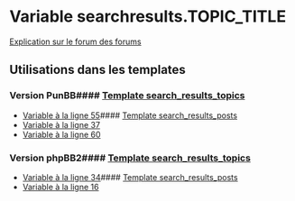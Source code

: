 # Variable searchresults.TOPIC_TITLE
[Explication sur le forum des forums](http://forum.forumactif.com/t294113-listing-des-variables#searchresults.TOPIC_TITLE)
## Utilisations dans les templates
### Version PunBB#### [Template search_results_topics](punbb/search_results_topics.md)
* [Variable à la ligne 55](../punbb/search_results_topics.tpl#L55)#### [Template search_results_posts](punbb/search_results_posts.md)
* [Variable à la ligne 37](../punbb/search_results_posts.tpl#L37)
* [Variable à la ligne 60](../punbb/search_results_posts.tpl#L60)
### Version phpBB2#### [Template search_results_topics](subsilver/search_results_topics.md)
* [Variable à la ligne 34](../subsilver/search_results_topics.tpl#L34)#### [Template search_results_posts](subsilver/search_results_posts.md)
* [Variable à la ligne 16](../subsilver/search_results_posts.tpl#L16)